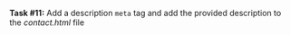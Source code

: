 **Task #11:** Add a description `meta` tag and add the provided description to the *contact.html* file